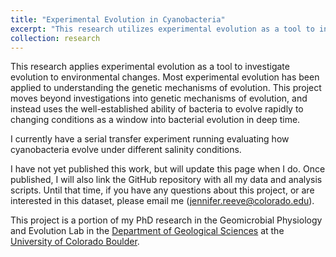 ```yaml
---
title: "Experimental Evolution in Cyanobacteria"
excerpt: "This research utilizes experimental evolution as a tool to investigate cyanobacteria in the context of Earth history."
collection: research
---
```

This research applies experimental evolution as a tool to investigate evolution to environmental changes.
Most experimental evolution has been applied to understanding the genetic mechanisms of evolution.
This project moves beyond investigations into genetic mechanisms of evolution, and instead uses the well-established ability of bacteria to evolve rapidly to changing conditions as a window into bacterial evolution in deep time.

I currently have a serial transfer experiment running evaluating how cyanobacteria evolve under different salinity conditions.

I have not yet published this work, but will update this page when I do.
Once published, I will also link the GitHub repository with all my data and analysis scripts.
Until that time, if you have any questions about this project, or are interested in this dataset, please email me (jennifer.reeve@colorado.edu).

This project is a portion of my PhD research in the Geomicrobial Physiology and Evolution Lab in the [Department of Geological Sciences](https://www.colorado.edu/geologicalsciences/) at the [University of Colorado Boulder](https://www.colorado.edu).
